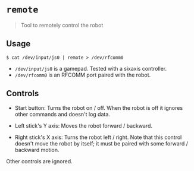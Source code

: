 # `remote`

> Tool to remotely control the robot

## Usage

```
$ cat /dev/input/js0 | remote > /dev/rfcomm0
```

- `/dev/input/js0` is a gamepad. Tested with a sixaxis controller.
- `/dev/rfcomm0` is an RFCOMM port paired with the robot.

## Controls

- Start button: Turns the robot on / off. When the robot is off it ignores other
  commands and doesn't log data.

- Left stick's Y axis: Moves the robot forward / backward.

- Right stick's X axis: Turns the robot left / right. Note that this control
  doesn't move the robot by itself; it must be paired with some forward /
  backward motion.

Other controls are ignored.
